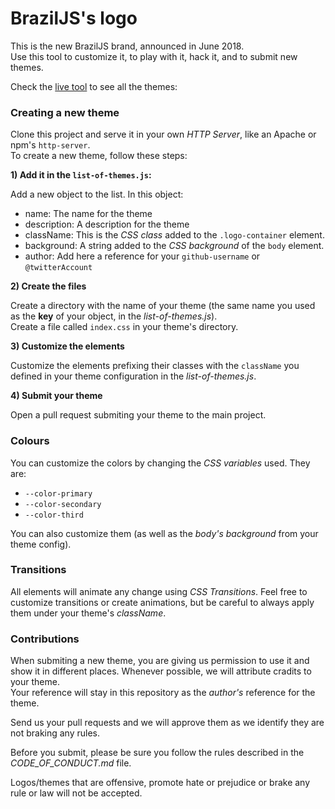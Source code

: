 # BrazilJS's logo

This is the new BrazilJS brand, announced in June 2018.  
Use this tool to customize it, to play with it, hack it, and to submit new themes.

Check the [live tool](https://braziljs.github.io/braziljs-logo-2018/) to see all the themes:

### Creating a new theme

Clone this project and serve it in your own _HTTP Server_, like an Apache or npm's `http-server`.  
To create a new theme, follow these steps:

**1) Add it in the `list-of-themes.js`:**

Add a new object to the list. In this object:

- name: The name for the theme
- description: A description for the theme
- className: This is the _CSS class_ added to the `.logo-container` element.
- background: A string added to the _CSS background_ of the `body` element.
- author: Add here a reference for your `github-username` or `@twitterAccount`

**2) Create the files**

Create a directory with the name of your theme (the same name you used as the **key** of your object, in the _list-of-themes.js_).  
Create a file called `index.css` in your theme's directory.

**3) Customize the elements**

Customize the elements prefixing their classes with the `className` you defined in your theme configuration in the _list-of-themes.js_.  

**4) Submit your theme**

Open a pull request submiting your theme to the main project.

### Colours

You can customize the colors by changing the _CSS variables_ used. They are:

- `--color-primary`
- `--color-secondary`
- `--color-third`

You can also customize them (as well as the _body's background_ from your theme config).  

### Transitions

All elements will animate any change using _CSS Transitions_. Feel free to customize transitions or create animations, but be careful to always apply them under your theme's _className_.

### Contributions

When submiting a new theme, you are giving us permission to use it and show it in different places. Whenever possible, we will attribute cradits to your theme.  
Your reference will stay in this repository as the _author's_ reference for the theme.

Send us your pull requests and we will approve them as we identify they are not braking any rules.

Before you submit, please be sure you follow the rules described in the _CODE_OF_CONDUCT.md_ file.

Logos/themes that are offensive, promote hate or prejudice or brake any rule or law will not be accepted.  


